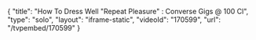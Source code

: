 {
    "title": "How To Dress Well \"Repeat Pleasure\" : Converse Gigs @ 100 Cl",
    "type": "solo",
    "layout": "iframe-static",
    "videoId": "170599",
    "url": "\/tvpembed\/170599"
}